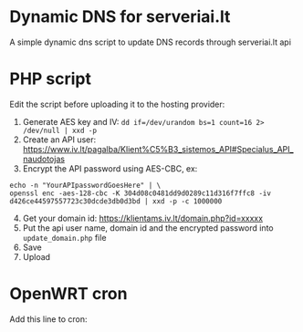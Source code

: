 # Dynamic DNS for serveriai.lt
A simple dynamic dns script to update DNS records through serveriai.lt api

# PHP script

Edit the script before uploading it to the hosting provider:

1. Generate AES key and IV: `dd if=/dev/urandom bs=1 count=16 2> /dev/null | xxd -p`
2. Create an API user: https://www.iv.lt/pagalba/Klient%C5%B3_sistemos_API#Specialus_API_naudotojas
3. Encrypt the API password using AES-CBC, ex:
```
echo -n "YourAPIpasswordGoesHere" | \
openssl enc -aes-128-cbc -K 304d08c0481dd9d0289c11d316f7ffc8 -iv d426ce44597557723c30dcde3db0d3bd | xxd -p -c 1000000
```
4. Get your domain id: https://klientams.iv.lt/domain.php?id=xxxxx
5. Put the api user name, domain id and the encrypted password into `update_domain.php` file
6. Save
7. Upload

# OpenWRT cron

Add this line to cron:

```
```

